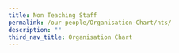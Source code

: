 ```yaml
---
title: Non Teaching Staff
permalink: /our-people/Organisation-Chart/nts/
description: ""
third_nav_title: Organisation Chart
---
```

